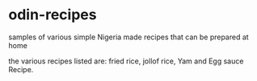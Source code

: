 # odin-recipes
samples of various simple Nigeria made recipes that can be prepared at home

the various recipes listed are:
fried rice, jollof rice, Yam and Egg sauce Recipe.

